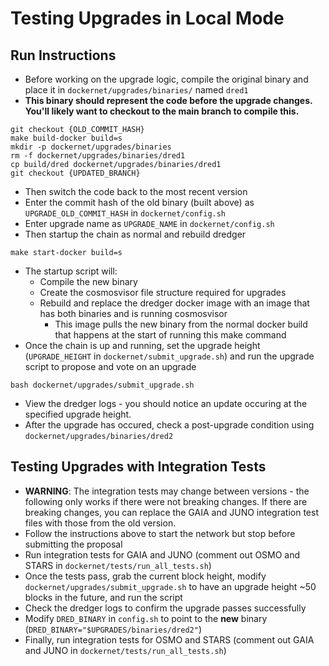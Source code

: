 # Testing Upgrades in Local Mode
## Run Instructions
* Before working on the upgrade logic, compile the original binary and place it in `dockernet/upgrades/binaries/` named `dred1`
* **This binary should represent the code before the upgrade changes. You'll likely want to checkout to the main branch to compile this.**
```
git checkout {OLD_COMMIT_HASH}
make build-docker build=s
mkdir -p dockernet/upgrades/binaries
rm -f dockernet/upgrades/binaries/dred1
cp build/dred dockernet/upgrades/binaries/dred1
git checkout {UPDATED_BRANCH}
```
* Then switch the code back to the most recent version 
* Enter the commit hash of the old binary (built above) as `UPGRADE_OLD_COMMIT_HASH` in `dockernet/config.sh`
* Enter upgrade name as `UPGRADE_NAME` in `dockernet/config.sh`
* Then startup the chain as normal and rebuild dredger
```
make start-docker build=s
```
* The startup script will:
    * Compile the new binary
    * Create the cosmosvisor file structure required for upgrades
    * Rebuild and replace the dredger docker image with an image that has both binaries and is running cosmosvisor
        * This image pulls the new binary from the normal docker build that happens at the start of running this make command
* Once the chain is up and running, set the upgrade height (`UPGRADE_HEIGHT` in `dockernet/submit_upgrade.sh`) and run the upgrade script to propose and vote on an upgrade
```
bash dockernet/upgrades/submit_upgrade.sh
```
* View the dredger logs - you should notice an update occuring at the specified upgrade height.
* After the upgrade has occured, check a post-upgrade condition using `dockernet/upgrades/binaries/dred2`

## Testing Upgrades with Integration Tests
* **WARNING**: The integration tests may change between versions - the following only works if there were not breaking changes. If there are breaking changes, you can replace the GAIA and JUNO integration test files with those from the old version.
* Follow the instructions above to start the network but stop before submitting the proposal
* Run integration tests for GAIA and JUNO (comment out OSMO and STARS in `dockernet/tests/run_all_tests.sh`)
* Once the tests pass, grab the current block height, modify `dockernet/upgrades/submit_upgrade.sh` to have an upgrade height ~50 blocks in the future, and run the script
* Check the dredger logs to confirm the upgrade passes successfully
* Modify `DRED_BINARY` in `config.sh` to point to the **new** binary (`DRED_BINARY="$UPGRADES/binaries/dred2"`)
* Finally, run integration tests for OSMO and STARS (comment out GAIA and JUNO in `dockernet/tests/run_all_tests.sh`)
